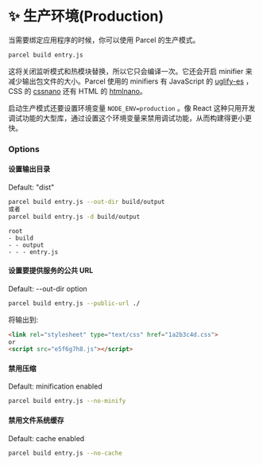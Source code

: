 # ✨ 生产环境(Production)

当需要绑定应用程序的时候，你可以使用 Parcel 的生产模式。

```bash
parcel build entry.js
```

这将关闭监听模式和热模块替换，所以它只会编译一次。它还会开启 minifier 来减少输出包文件的大小。Parcel 使用的 minifiers 有 JavaScript 的 [uglify-es](https://github.com/mishoo/UglifyJS2/tree/harmony) ，CSS 的 [cssnano](http://cssnano.co) 还有 HTML 的 [htmlnano](https://github.com/posthtml/htmlnano)。

启动生产模式还要设置环境变量 `NODE_ENV=production` 。像 React 这种只用开发调试功能的大型库，通过设置这个环境变量来禁用调试功能，从而构建得更小更快。


### Options

#### 设置输出目录

Default: "dist"

```bash
parcel build entry.js --out-dir build/output
或者
parcel build entry.js -d build/output
```

```base
root
- build
- - output
- - - entry.js
```

#### 设置要提供服务的公共 URL

Default: --out-dir option

```bash
parcel build entry.js --public-url ./
```

将输出到:
```html
<link rel="stylesheet" type="text/css" href="1a2b3c4d.css">
or
<script src="e5f6g7h8.js"></script>
```


#### 禁用压缩

Default: minification enabled

```bash
parcel build entry.js --no-minify
```

#### 禁用文件系统缓存
Default: cache enabled

```bash
parcel build entry.js --no-cache
```
